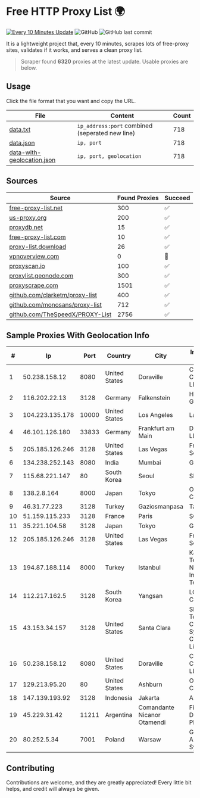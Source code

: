 
# Free HTTP Proxy List 🌍

[![Every 10 Minutes Update](https://github.com/mertguvencli/http-proxy-list/actions/workflows/main.yml/badge.svg?branch=main)](https://github.com/mertguvencli/http-proxy-list/actions/workflows/main.yml)
![GitHub](https://img.shields.io/github/license/mertguvencli/http-proxy-list)
![GitHub last commit](https://img.shields.io/github/last-commit/mertguvencli/http-proxy-list)

It is a lightweight project that, every 10 minutes, scrapes lots of free-proxy sites, validates if it works, and serves a clean proxy list.


> Scraper found **6320** proxies at the latest update. Usable proxies are below.

## Usage

Click the file format that you want and copy the URL.


|File|Content|Count|
|----|-------|-----|
|[data.txt](https://raw.githubusercontent.com/mertguvencli/http-proxy-list/main/proxy-list/data.txt)|`ip_address:port` combined (seperated new line)|718|
|[data.json](https://raw.githubusercontent.com/mertguvencli/http-proxy-list/main/proxy-list/data.json)|`ip, port`|718|
|[data-with-geolocation.json](https://raw.githubusercontent.com/mertguvencli/http-proxy-list/main/proxy-list/data-with-geolocation.json)|`ip, port, geolocation`|718|

## Sources

|Source|Found Proxies|Succeed|
|------|-------------|-------|
|[free-proxy-list.net](https://free-proxy-list.net)|300|✅|
|[us-proxy.org](https://www.us-proxy.org)|200|✅|
|[proxydb.net](http://proxydb.net)|15|✅|
|[free-proxy-list.com](https://free-proxy-list.com/?page=&port=&type%5B%5D=http&type%5B%5D=https&up_time=0&search=Search)|10|✅|
|[proxy-list.download](https://www.proxy-list.download/HTTP)|26|✅|
|[vpnoverview.com](https://vpnoverview.com/privacy/anonymous-browsing/free-proxy-servers)|0|🚫|
|[proxyscan.io](https://www.proxyscan.io)|100|✅|
|[proxylist.geonode.com](https://proxylist.geonode.com/api/proxy-list?limit=300&page=1&sort_by=lastChecked&sort_type=desc&protocols=http,https)|300|✅|
|[proxyscrape.com](https://api.proxyscrape.com/v2/?request=displayproxies&protocol=http&timeout=10000&country=all&ssl=all&anonymity=all)|1501|✅|
|[github.com/clarketm/proxy-list](https://raw.githubusercontent.com/clarketm/proxy-list/master/proxy-list-raw.txt)|400|✅|
|[github.com/monosans/proxy-list](https://raw.githubusercontent.com/monosans/proxy-list/main/proxies/http.txt)|712|✅|
|[github.com/TheSpeedX/PROXY-List](https://raw.githubusercontent.com/TheSpeedX/PROXY-List/master/http.txt)|2756|✅|


## Sample Proxies With Geolocation Info

|#|Ip|Port|Country|City|Internet Service Provider|
|-|--|----|-------|----|-------------------------|
|1|50.238.158.12|8080|United States|Doraville|Comcast Cable Communications, LLC|
|2|116.202.22.13|3128|Germany|Falkenstein|Hetzner Online GmbH|
|3|104.223.135.178|10000|United States|Los Angeles|LayerHost|
|4|46.101.126.180|33833|Germany|Frankfurt am Main|DigitalOcean, LLC|
|5|205.185.126.246|3128|United States|Las Vegas|FranTech Solutions|
|6|134.238.252.143|8080|India|Mumbai|Google LLC|
|7|115.68.221.147|80|South Korea|Seoul|SMILESERV|
|8|138.2.8.164|8000|Japan|Tokyo|Oracle Corporation|
|9|46.31.77.223|3128|Turkey|Gaziosmanpasa|Talha Bogaz|
|10|51.159.115.233|3128|France|Paris|SCALEWAY|
|11|35.221.104.58|3128|Japan|Tokyo|Google LLC|
|12|205.185.126.246|3128|United States|Las Vegas|FranTech Solutions|
|13|194.87.188.114|8000|Turkey|Istanbul|Kadir Huseyin Tezcan Nosspeed Internet Teknolojileri|
|14|112.217.162.5|3128|South Korea|Yangsan|LG DACOM Corporation|
|15|43.153.34.157|3128|United States|Santa Clara|Shenzhen Tencent Computer Systems Company Limited|
|16|50.238.158.12|8080|United States|Doraville|Comcast Cable Communications, LLC|
|17|129.213.95.20|80|United States|Ashburn|Oracle Corporation|
|18|147.139.193.92|3128|Indonesia|Jakarta|Alibaba.com LLC|
|19|45.229.31.42|11211|Argentina|Comandante Nicanor Otamendi|Fibras Opticas De MAR Del Plata S.A.|
|20|80.252.5.34|7001|Poland|Warsaw|GWNET Autonomus System|



## Contributing

Contributions are welcome, and they are greatly appreciated! Every
little bit helps, and credit will always be given.

